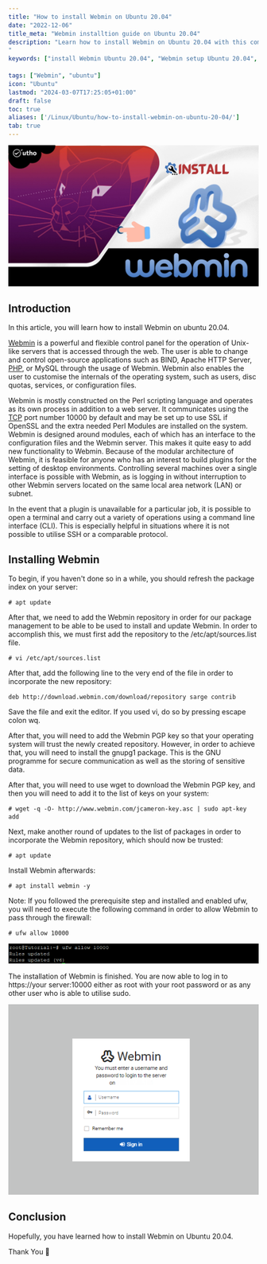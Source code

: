 ```yaml
---
title: "How to install Webmin on Ubuntu 20.04"
date: "2022-12-06"
title_meta: "Webmin installtion guide on Ubuntu 20.04"
description: "Learn how to install Webmin on Ubuntu 20.04 with this comprehensive guide. Follow these step-by-step instructions to set up Webmin, a web-based system administration tool, on your Ubuntu 20.04 server for easier management of system configurations and services.
"
keywords: ["install Webmin Ubuntu 20.04", "Webmin setup Ubuntu 20.04", "Ubuntu 20.04 Webmin installation guide", "system administration tool Ubuntu", "Ubuntu Webmin tutorial", "Webmin installation steps Ubuntu 20.04", "server management Ubuntu", "Webmin Ubuntu 20.04 instructions"]   

tags: ["Webmin", "ubuntu"]
icon: "Ubuntu"
lastmod: "2024-03-07T17:25:05+01:00"
draft: false
toc: true
aliases: ['/Linux/Ubuntu/how-to-install-webmin-on-ubuntu-20-04/']
tab: true
---
```


![](images/How-to-install-Webmin-on-Ubuntu-20.04_utho.jpg)

## Introduction

In this article, you will learn how to install Webmin on ubuntu 20.04.

[Webmin](https://www.webmin.com/) is a powerful and flexible control panel for the operation of Unix-like servers that is accessed through the web. The user is able to change and control open-source applications such as BIND, Apache HTTP Server, [PHP](https://utho.com/docs/tutorial/how-to-install-php-7-4-in-centos-7/), or MySQL through the usage of Webmin. Webmin also enables the user to customise the internals of the operating system, such as users, disc quotas, services, or configuration files.

Webmin is mostly constructed on the Perl scripting language and operates as its own process in addition to a web server. It communicates using the [TCP](https://utho.com/docs/tutorial/how-to-troubleshoot-with-nmap-in-centos/) port number 10000 by default and may be set up to use SSL if OpenSSL and the extra needed Perl Modules are installed on the system. Webmin is designed around modules, each of which has an interface to the configuration files and the Webmin server. This makes it quite easy to add new functionality to Webmin. Because of the modular architecture of Webmin, it is feasible for anyone who has an interest to build plugins for the setting of desktop environments. Controlling several machines over a single interface is possible with Webmin, as is logging in without interruption to other Webmin servers located on the same local area network (LAN) or subnet.

In the event that a plugin is unavailable for a particular job, it is possible to open a terminal and carry out a variety of operations using a command line interface (CLI). This is especially helpful in situations where it is not possible to utilise SSH or a comparable protocol.

## Installing Webmin

To begin, if you haven't done so in a while, you should refresh the package index on your server:

```
# apt update
```

After that, we need to add the Webmin repository in order for our package management to be able to be used to install and update Webmin. In order to accomplish this, we must first add the repository to the /etc/apt/sources.list file.

```
# vi /etc/apt/sources.list
```

After that, add the following line to the very end of the file in order to incorporate the new repository:

```
deb http://download.webmin.com/download/repository sarge contrib
```

Save the file and exit the editor. If you used vi, do so by pressing escape colon wq.

After that, you will need to add the Webmin PGP key so that your operating system will trust the newly created repository. However, in order to achieve that, you will need to install the gnupg1 package. This is the GNU programme for secure communication as well as the storing of sensitive data.

After that, you will need to use wget to download the Webmin PGP key, and then you will need to add it to the list of keys on your system:

```
# wget -q -O- http://www.webmin.com/jcameron-key.asc | sudo apt-key add
```

Next, make another round of updates to the list of packages in order to incorporate the Webmin repository, which should now be trusted:

```
# apt update
```

Install Webmin afterwards:

```
# apt install webmin -y
```

Note: If you followed the prerequisite step and installed and enabled ufw, you will need to execute the following command in order to allow Webmin to pass through the firewall:

```
# ufw allow 10000
```

![output](images/image-573.png)

The installation of Webmin is finished. You are now able to log in to https://your server:10000 either as root with your root password or as any other user who is able to utilise sudo.

![install Webmin on Ubuntu 20.04](images/image-572.png)

## Conclusion

Hopefully, you have learned how to install Webmin on Ubuntu 20.04.

Thank You 🙂
